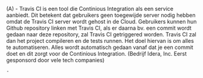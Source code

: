 (A) - Travis CI is een tool die Continious Integration als een service aanbiedt. Dit betekent dat gebruikers geen toegewijde server nodig hebben
    omdat de Travis CI server wordt gehost in de Cloud. Gebruikers kunnen hun Github repository linken met Travis CI, als er daarna bv. een commit wordt
    gedaan naar deze repository, zal Travis CI getriggered worden. Travis CI zal dan het project compileren en de tests runnen. Het doel hiervan is om alles 
    te automatiseren. Alles wordt automatisch gedaan vanaf dat je een commit doet en dit zorgt voor de Continious Integration. (Bedrijf Idera, Inc. Eerst gesponsord door vele tech                      companies)
    
    - 
    
